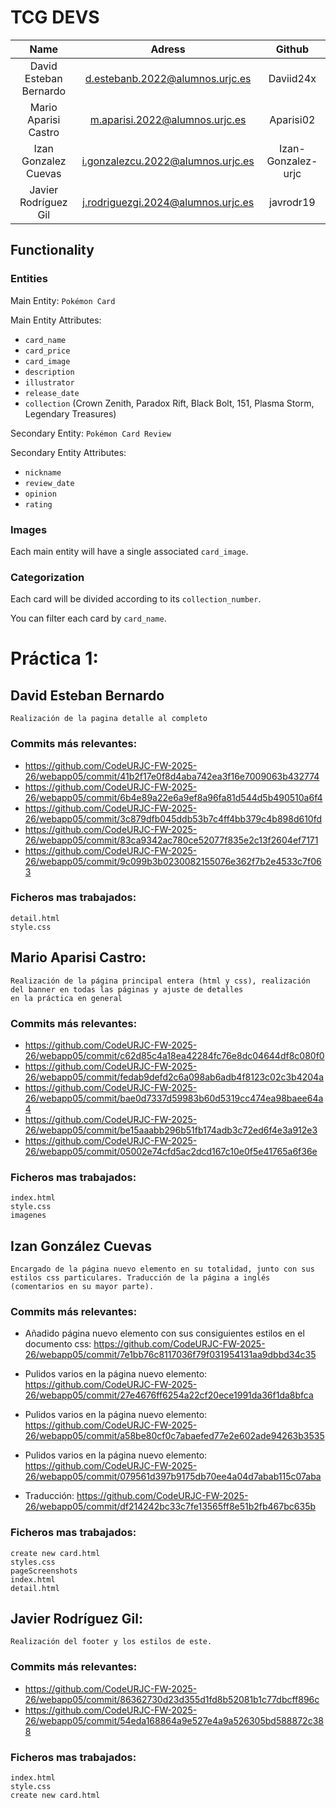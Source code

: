 # **TCG DEVS**

| Name  | Adress | Github |
| :-------------:|:-------------:| :-------------: |
|David Esteban Bernardo|d.estebanb.2022@alumnos.urjc.es|Daviid24x| 
|Mario Aparisi Castro|m.aparisi.2022@alumnos.urjc.es|Aparisi02|
|Izan Gonzalez Cuevas|i.gonzalezcu.2022@alumnos.urjc.es|Izan-Gonzalez-urjc|
|Javier Rodríguez Gil|j.rodriguezgi.2024@alumnos.urjc.es|javrodr19|

## **Functionality**
### Entities
Main Entity: `Pokémon Card`

Main Entity Attributes: 
* `card_name`
* `card_price`
* `card_image`
* `description`
* `illustrator`
* `release_date`
* `collection` (Crown Zenith, Paradox Rift, Black Bolt, 151, Plasma Storm, Legendary Treasures)

Secondary Entity: `Pokémon Card Review`

Secondary Entity Attributes: 
* `nickname`
* `review_date`
* `opinion`
* `rating`

### Images
Each main entity will have a single associated `card_image`.

### Categorization
Each card will be divided according to its `collection_number`.

You can filter each card by `card_name`.


# Práctica 1:








## David Esteban Bernardo
    Realización de la pagina detalle al completo

### Commits más relevantes:

* https://github.com/CodeURJC-FW-2025-26/webapp05/commit/41b2f17e0f8d4aba742ea3f16e7009063b432774
* https://github.com/CodeURJC-FW-2025-26/webapp05/commit/6b4e89a22e6a9ef8a96fa81d544d5b490510a6f4
* https://github.com/CodeURJC-FW-2025-26/webapp05/commit/3c879dfb045ddb53b7c4ff4bb379c4b898d610fd
* https://github.com/CodeURJC-FW-2025-26/webapp05/commit/83ca9342ac780ce52077f835e2c13f2604ef7171
* https://github.com/CodeURJC-FW-2025-26/webapp05/commit/9c099b3b0230082155076e362f7b2e4533c7f063

### Ficheros mas trabajados:
    detail.html
    style.css






## Mario Aparisi Castro:
    Realización de la página principal entera (html y css), realización del banner en todas las páginas y ajuste de detalles 
    en la práctica en general
### Commits más relevantes:
* https://github.com/CodeURJC-FW-2025-26/webapp05/commit/c62d85c4a18ea42284fc76e8dc04644df8c080f0
* https://github.com/CodeURJC-FW-2025-26/webapp05/commit/fedab9defd2c6a098ab6adb4f8123c02c3b4204a
* https://github.com/CodeURJC-FW-2025-26/webapp05/commit/bae0d7337d59983b60d5319cc474ea98baee64a4
* https://github.com/CodeURJC-FW-2025-26/webapp05/commit/be15aaabb296b51fb174adb3c72ed6f4e3a912e3
* https://github.com/CodeURJC-FW-2025-26/webapp05/commit/05002e74cfd5ac2dcd167c10e0f5e41765a6f36e
### Ficheros mas trabajados:
    index.html
    style.css
    imagenes
    
## Izan González Cuevas

	Encargado de la página nuevo elemento en su totalidad, junto con sus estilos css particulares. Traducción de la página a inglés (comentarios en su mayor parte).

### Commits más relevantes:


* Añadido página nuevo elemento con sus consiguientes estilos en el documento css: https://github.com/CodeURJC-FW-2025-26/webapp05/commit/7e1bb76c8117036f79f031954131aa9dbbd34c35

* Pulidos varios en la página nuevo elemento: https://github.com/CodeURJC-FW-2025-26/webapp05/commit/27e4676ff6254a22cf20ece1991da36f1da8bfca

* Pulidos varios en la página nuevo elemento: https://github.com/CodeURJC-FW-2025-26/webapp05/commit/a58be80cf0c7abaefed77e2e602ade94263b3535

* Pulidos varios en la página nuevo elemento: https://github.com/CodeURJC-FW-2025-26/webapp05/commit/079561d397b9175db70ee4a04d7abab115c07aba

* Traducción: https://github.com/CodeURJC-FW-2025-26/webapp05/commit/df214242bc33c7fe13565ff8e51b2fb467bc635b

### Ficheros mas trabajados:

	create new card.html
	styles.css
	pageScreenshots
	index.html
	detail.html


## Javier Rodríguez Gil:
    Realización del footer y los estilos de este.
### Commits más relevantes:
* https://github.com/CodeURJC-FW-2025-26/webapp05/commit/86362730d23d355d1fd8b52081b1c77dbcff896c
* https://github.com/CodeURJC-FW-2025-26/webapp05/commit/54eda168864a9e527e4a9a526305bd588872c388
### Ficheros mas trabajados:
    index.html
    style.css
    create new card.html



